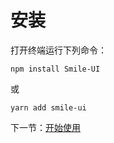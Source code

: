 # 安装

打开终端运行下列命令：

```
npm install Smile-UI
```

或

```
yarn add smile-ui
```

下一节：[开始使用](#/doc/get-started)